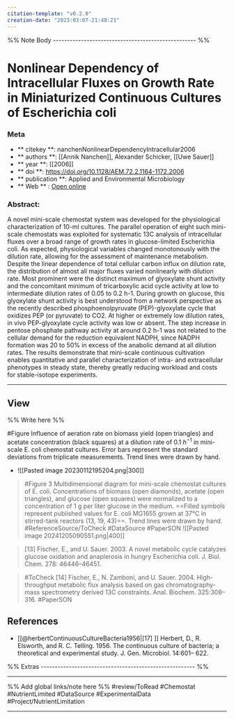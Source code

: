 ```yaml
---
citation-template: "v0.2.0"
creation-date: "2023:03:07-21:48:21"
---
```





%% Note Body --------------------------------------------------- %%
# Nonlinear Dependency of Intracellular Fluxes on Growth Rate in Miniaturized Continuous Cultures of Escherichia coli

### Meta
- ** citekey **: nanchenNonlinearDependencyIntracellular2006
- ** authors **: [[Annik Nanchen]], Alexander Schicker, [[Uwe Sauer]]
- ** year **: [[2006]]
- ** doi **: https://doi.org/10.1128/AEM.72.2.1164-1172.2006
- ** publication **: Applied and Environmental Microbiology
- ** Web ** : [Open online](https://www.ncbi.nlm.nih.gov/pmc/articles/PMC1392909/)


### Abstract:
A novel mini-scale chemostat system was developed for the physiological characterization of 10-ml cultures. The parallel operation of eight such mini-scale chemostats was exploited for systematic 13C analysis of intracellular fluxes over a broad range of growth rates in glucose-limited Escherichia coli. As expected, physiological variables changed monotonously with the dilution rate, allowing for the assessment of maintenance metabolism. Despite the linear dependence of total cellular carbon influx on dilution rate, the distribution of almost all major fluxes varied nonlinearly with dilution rate. Most prominent were the distinct maximum of glyoxylate shunt activity and the concomitant minimum of tricarboxylic acid cycle activity at low to intermediate dilution rates of 0.05 to 0.2 h-1. During growth on glucose, this glyoxylate shunt activity is best understood from a network perspective as the recently described phosphoenolpyruvate (PEP)-glyoxylate cycle that oxidizes PEP (or pyruvate) to CO2. At higher or extremely low dilution rates, in vivo PEP-glyoxylate cycle activity was low or absent. The step increase in pentose phosphate pathway activity at around 0.2 h-1 was not related to the cellular demand for the reduction equivalent NADPH, since NADPH formation was 20 to 50% in excess of the anabolic demand at all dilution rates. The results demonstrate that mini-scale continuous cultivation enables quantitative and parallel characterization of intra- and extracellular phenotypes in steady state, thereby greatly reducing workload and costs for stable-isotope experiments.

---

## View

%% Write here %%

#Figure Influence of aeration rate on biomass yield (open triangles) and acetate concentration (black squares) at a dilution rate of $0.1~h^{-1}$ in mini-scale E. coli chemostat cultures. Error bars represent the standard deviations from triplicate measurements. Trend lines were drawn by hand.
- ![[Pasted image 20230112195204.png|300]]

> #Figure 3 Multidimensional diagram for mini-scale chemostat cultures of E. coli. Concentrations of biomass (open diamonds), acetate (open triangles), and glucose (open squares) were normalized to a concentration of 1 g per liter glucose in the medium. ==Filled symbols represent published values for E. coli MG1655 grown at 37°C in stirred-tank reactors (13, 19, 43)==. Trend lines were drawn by hand. #ReferenceSource/ToCheck #DataSource #PaperSON
> ![[Pasted image 20241205090551.png|400]]

> [13] Fischer, E., and U. Sauer. 2003. A novel metabolic cycle catalyzes glucose oxidation and anaplerosis in hungry Escherichia coli. J. Biol. Chem. 278: 46446–46451.

> #ToCheck [14] Fischer, E., N. Zamboni, and U. Sauer. 2004. High-throughput metabolic flux analysis based on gas chromatography-mass spectrometry derived 13C constraints. Anal. Biochem. 325:308–316. #PaperSON


## References

- [[@herbertContinuousCultureBacteria1956|[17] ]] Herbert, D., R. Elsworth, and R. C. Telling. 1956. The continuous culture of bacteria; a theoretical and experimental study. J. Gen. Microbiol. 14:601– 622.



%% Extras ------------------------------------------------------- %%
___

%% Add global links/note here %%
#review/ToRead
#Chemostat 
#NutrientLimited
#DataSource 
#ExperimentalData 
#Project/NutrientLimitation 
___
